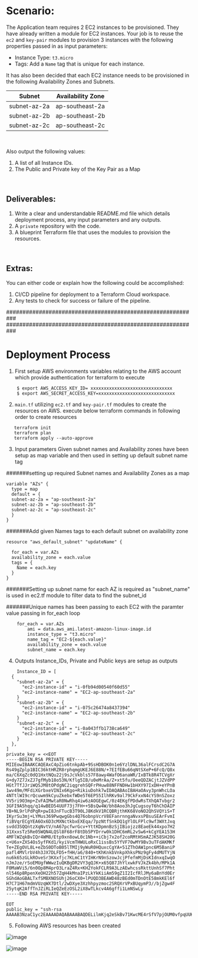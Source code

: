 # Scenario:

The Application team requires 2 EC2 instances to be provisioned. They have already written a module for EC2 instances.
Your job is to reuse the `ec2` and `key-pair` modules to provision 3 instances with the following properties passed in as input parameters:

- Instance Type: `t3.micro`
- Tags: Add a `Name` tag that is unique for each instance.

It has also been decided that each EC2 instance needs to be provisioned in the following Availability Zones and Subnets.

| Subnet | Availability Zone |
|--------|-------------------|
| subnet-az-2a | ap-southeast-2a |
| subnet-az-2b | ap-southeast-2b |
| subnet-az-2c | ap-southeast-2c |

<br>

Also output the following values:

1. A list of all Instance IDs.
2. The Public and Private key of the Key Pair as a Map

<br>

## Deliverables:

1. Write a clear and understandable README.md file which details deployment process, any input parameters and any outputs.
2. A `private` repository with the code.
3. A blueprint Terraform file that uses the modules to provision the resources.

<br>

## Extras:

You can either code or explain how the following could be accomplished:

1. CI/CD pipeline for deployment to a Terraform Cloud workspace.
2. Any tests to check for success or failure of the pipeline.




###########################################################
###########################################################

# **Deployment Process**

1. First setup AWS environments variables relating to the AWS account which provide authentication for terraform to execute 
```
    $ export AWS_ACCESS_KEY_ID= xxxxxxxxxxxxxxxxxxxxxxxxxxxxxxx
    $ export AWS_SECRET_ACCESS_KEY=xxxxxxxxxxxxxxxxxxxxxxxxxxxxx
```
2.  `main.tf` utilizing `ec2.tf` and `key-pair.tf` modules to create the resources on AWS.  execute below terraform commands in following order to create resources
 ```
    terraform init
    terraform plan 
    terraform apply --auto-approve
```
3.  Input parameters
    Given subnet names and Availability zones have been setup as map variable and then used in setting up default subnet name tag

#######setting up required Subnet names and Availability Zones as a map
```
variable "AZs" {
  type = map
  default = {
  subnet-az-2a = "ap-southeast-2a"
  subnet-az-2b = "ap-southeast-2b"
  subnet-az-2c = "ap-southeast-2c"
  }
}
```
#######Add given Names tags to each default subnet on availability zone
```
resource "aws_default_subnet" "updateName" {

  for_each = var.AZs
  availability_zone = each.value
  tags = {
    Name = each.key
  }
}
```
#######Setting up subnet name for each AZ is required as "subnet_name" is used in ec2.tf module to filter data to find the subnet_id

#######Unique names has been passing to each EC2 with the paramter value passing in for_each loop
```
    for_each = var.AZs 
        ami = data.aws_ami.latest-amazon-linux-image.id
        instance_type = "t3.micro"
        name_tag = "EC2-${each.value}" 
        availability_zone = each.value
        subnet_name = each.key
```
4. Outputs
    Instance_IDs, Private and Public keys are setup as outputs
```
    Instance_ID = [
  {
    "subnet-az-2a" = {
      "ec2-instance-id" = "i-0fb94d00540f60d55"
      "ec2-instance-name" = "EC2-ap-southeast-2a"
    }
    "subnet-az-2b" = {
      "ec2-instance-id" = "i-075c26474a8437394"
      "ec2-instance-name" = "EC2-ap-southeast-2b"
    }
    "subnet-az-2c" = {
      "ec2-instance-id" = "i-0a043ffb1738ca649"
      "ec2-instance-name" = "EC2-ap-southeast-2c"
    }
  },
]
private_key = <<EOT
-----BEGIN RSA PRIVATE KEY-----
MIIEowIBAAKCAQEAxC4pZio6tnkpAb+9SsHDBOK0n1e6YzlDNL36alFCrsdC2G7A
Rs49gZplp1BIC36ktHRZR8rphqmgUKEJ6E88N/+7EIfEBu66qNtSXeP+6FcQ/Q8x
ma/C6XqZc0dQ1HxtNQu22j9sJcVkbls57F8awy4WafO6anaWR/IxBTk8R4TCVgXr
G+dy7Z7JxZJ7gfMyb18o53N/Kflg5IB/u0eMrAa/Z+xt5fu/OeeQDZACjtJZVdPP
HGt7TfJJriWQSJM8tOPdgNC2iqgrehSQFrPHuw88NFFNDHw1bHXY97IxDH+eYPnB
1wv49m/MFdiXGrbxeVINIx6Kgo+RikiuDohk7wIDAQABAoIBAHaOAvy3pnWhcLOa
4NTtlWI9crQcuwm9kCyuZkebxfWDe5T6EP55IlhRKv9al79CkFxxN4cYS9nSZoxz
VV5ri9O3mp+ZvFAIMwtaR0NwRhq4iw6zAOGEgwC/0z4EKgfPDdwRsTXhQATvbgr2
3GFI9A5hqq/q14wBED54UUF73j7FH++5BsQw4W/bh8Aoo3hJgCugsoyT6hChDAIP
YB+NL9rlPdPqR+pwI8JnFTucB3T90LJ8KdkV1RCQBRjthKK68VoNO2QhSVQYiS+T
IKyrSu3mj+LYMus369PwqwgGbs4Q76obnpVcrV8EFanrnngaNvxsPBsuSEArFvmI
fiBVqrECgYEA6Ox6D3cMXNctkbxEXEqa/7pzNtfSnkDQ1gYlOLFPlc9wf3WXtJxq
svdd3SQQntzXqNvtV/nA67pcfwrGcv+YttKDpmnBzSjIBiojzz8EaeEk44xpo7H2
31XxxsTz5Re05WQN4LQSl8F68rF8tDb5PYDrrw0k1DHC6mRL2vSw6+kCgYEA153H
4MFlWZqkBvIQr4WM8/Etp9xn8owL0c1Nb++iCbj7x2of2coRMtHSmAZJK58SH20G
c+U6x+ZXS4Os5yfFKd1/kyiVcmTHWULoRxC1issBs5YfVF70wMY9Bv3uTFdAKMKf
Te+ZEgOVL8L+eZbS0DToB05lTMIj9yWuR0HQuxcCgYA+51ZThOAW1pnc6M5BaniP
pafl4MVlrbV4h3JX7DLFD5+fHH/a6/840+tKhKnkbVnkpXhksPNz9gFy4dMUTYjN
nu6k65zGLkROveSr3KXxfjc7KLmC1tYIHKrN9nSzowJcjPfefmMjDsKIdnxqIwqO
nJmJze/rSoEMUgfWWwzIuQKBgDR2VY3gQJK+x65Q87JhYlxwkFVJkZk4bh/MPk1A
F0MaWVi5/6n0Op8M4prO3LraZ4Rx+KH2YokFCLR9A3LzAEwhcssRkttUnhSf7Pht
nl546p8RpenXeOH22h57ZqH4kMnaIPzLkYkKiiAm59gZ1I2IcfRlJMy6aBnYd0Er
SGhdAoGBALTxfSMBXNOSUhj26oCX0+lPUQD3BEAWD48zBEd0mTDnOtE58mkKEl6f
H7C71H67mdmVUzqWX7Dtl/2wDXye3Xzhhpyzmoc2SRQXrVPxBUqymP3//bjZgw4F
25ytqK2AffTnJZiRLIeQZeEzOSL2iX8wTLkcv4A6gffi1LmNSwLy
-----END RSA PRIVATE KEY-----

EOT
public_key = "ssh-rsa AAAAB3NzaC1yc2EAAAADAQABAAABAQDELilmKjq2eSkBv71KwcME4rSfV7pjOUM0vfpqUUKux0LYbsBGzj2BmmWnUEgLfqS0dFlHyumGqaBQoQnoTzw3/7sQh8QG7rqo21Jd4/7oVxD9DzGZr8LpeplzR1DUfG01C7baP2wlxWRuWznsXxrDLhZp87pqdpZH8jEFOTxHhMJWBesb53LtnsnFknuB8zJvXyjnc38p+WDkgH+7R4ysBr9n7G3l+78555ANkAKO0llV088ca3tN8kmuJZBIkzy0492A0LaKqCt6FJAWs8e7Dzw0UU0MfDVsddj3sjEMf55g+cHXC/j2b8wV2JcatvF5Ug0jHoqCj5GKSK4OiGTv"
```
5. Following AWS resources has been created

![image](https://user-images.githubusercontent.com/85973309/142786100-dbd0fa50-9817-4849-b353-784482412cd8.png)


![image](https://user-images.githubusercontent.com/85973309/142786073-461d6a26-663a-423a-b95e-83080cd898e8.png)


